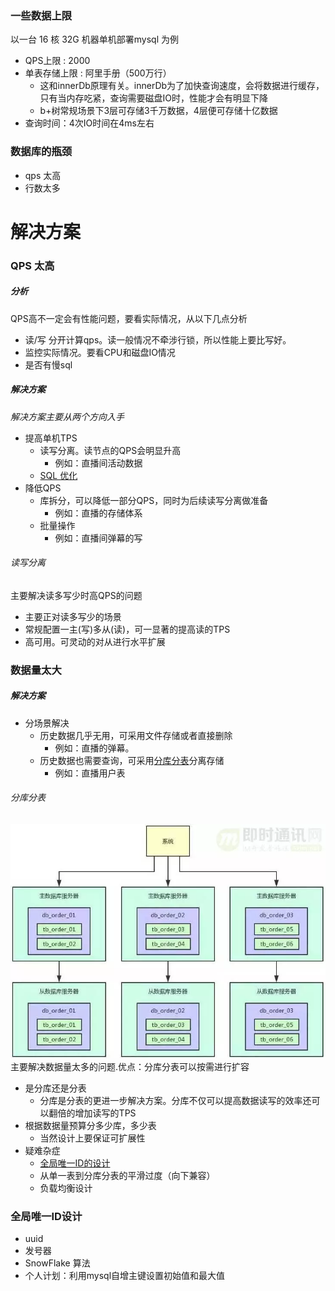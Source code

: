 ### 一些数据上限 
以一台 16 核 32G 机器单机部署mysql 为例
* QPS上限  :  2000
* 单表存储上限 : 阿里手册（500万行）
  * 这和innerDb原理有关。innerDb为了加快查询速度，会将数据进行缓存，只有当内存吃紧，查询需要磁盘IO时，性能才会有明显下降
  * b+树常规场景下3层可存储3千万数据，4层便可存储十亿数据
* 查询时间：4次IO时间在4ms左右


### 数据库的瓶颈
* qps 太高
* 行数太多


# 解决方案

### QPS 太高
##### 分析
QPS高不一定会有性能问题，要看实际情况，从以下几点分析
  * 读/写 分开计算qps。读一般情况不牵涉行锁，所以性能上要比写好。
  * 监控实际情况。要看CPU和磁盘IO情况
  * 是否有慢sql
##### 解决方案
*解决方案主要从两个方向入手*
* 提高单机TPS
  * 读写分离。读节点的QPS会明显升高
    * 例如：直播间活动数据
  * [SQL 优化](../../db/mysql/mysql优化篇.md)
* 降低QPS
  * 库拆分，可以降低一部分QPS，同时为后续读写分离做准备
    * 例如：直播的存储体系
  * 批量操作
    * 例如：直播间弹幕的写
    

###### <a id='RWSplitting'>读写分离</a>
主要解决读多写少时高QPS的问题
* 主要正对读多写少的场景
* 常规配置一主(写)多从(读)，可一显著的提高读的TPS
* 高可用。可灵动的对从进行水平扩展

### 数据量太大
##### 解决方案
* 分场景解决
  * 历史数据几乎无用，可采用文件存储或者直接删除
    * 例如：直播的弹幕。
  * 历史数据也需要查询，可采用[分库分表](#a-iddatabasesharding分库分表a)分离存储
    * 例如：直播用户表
    
###### <a id='databaseSharding'>分库分表</a>
![](../resource/分库分表+读写分离.webp)
主要解决数据量太多的问题.优点：分库分表可以按需进行扩容
* 是分库还是分表
  * 分库是分表的更进一步解决方案。分库不仅可以提高数据读写的效率还可以翻倍的增加读写的TPS
* 根据数据量预算分多少库，多少表
  * 当然设计上要保证可扩展性
* 疑难杂症
  * [全局唯一ID的设计](#a-idglobelid全局唯一id设计a)
  * 从单一表到分库分表的平滑过度（向下兼容）
  * 负载均衡设计



### <a id='globelId'>全局唯一ID设计</a>
* uuid
* 发号器
* SnowFlake 算法
* 个人计划：利用mysql自增主键设置初始值和最大值
